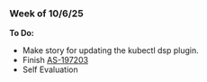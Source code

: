 ### Week of 10/6/25

**To Do:**
- Make story for updating the kubectl dsp plugin.
- Finish [AS-197203](https://jira.storage.hpecorp.net/browse/AS-197203)
- Self Evaluation